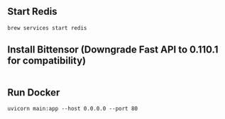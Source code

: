 ## Start Redis
```brew services start redis```

## Install Bittensor (Downgrade Fast API to 0.110.1 for compatibility)
```uv add "bittensor @ git+https://github.com/opentensor/bittensor"
```

## Run Docker
```uvicorn main:app --host 0.0.0.0 --port 80```
